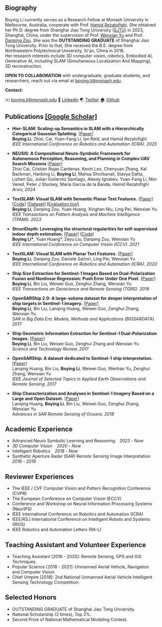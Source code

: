## Biography

Boying Li currently serves as a Research Fellow at Monash University in Melbourne, Australia, cooperate with Prof. [Hamid Rezatofighi](https://scholar.google.com/citations?hl=en&user=VxAuxMwAAAAJ). She obtained her Ph.D. degree from Shanghai Jiao Tong University ([SJTU](https://en.sjtu.edu.cn/)) in 2023, Shanghai, China, under the supervision of Prof. [Wenxian Yu](https://www.researchgate.net/profile/Wenxian-Yu) and Prof. [Danping Zou](https://drone.sjtu.edu.cn/dpzou/).
She was the **OUTSTANDING GRADUATE** of Shanghai Jiao Tong University.
Prior to that, She received the B.E. degree from Northwestern Polytechnical University, Xi'an, China in 2016.  
Her research interests include 3D computer vision, robotics, Embodied AI, Generative AI, including SLAM (Simultaneous Localization And Mapping), 3D reconstruction.

**OPEN TO COLLABORATION** with undergraduate, graduate students, and researchers, reach out via email at [boying.li@monash.edu](boying.li@monash.edu).


**Contact:** 

✉️ [boying.li@monash.edu](boying.li@monash.edu)
🔗 [Linkedin](https://www.linkedin.com/in/boying-li-8006082b8/)
🌏 [Twitter](https://twitter.com/BoyingLi_LBY)
🏠 [Github](https://github.com/LeeBY68)


## Publications [[Google Scholar]](https://scholar.google.com.hk/citations?user=hYrcIe0AAAAJ&hl=zh-CN&oi=ao)

- **Hier-SLAM: Scaling-up Semantics in SLAM with a Hierarchically Categorical Gaussian Splatting.** [[Paper]](https://arxiv.org/abs/2409.12518) <br>
**Boying Li**, Zhixi, Cai, Yuan-Fang Li, Ian Reid, and Hamid Rezatofighi <br>
*IEEE International Conference on Robotics and Automation (ICRA). 2025*

- **NEUSIS: A Compositional Neuro-Symbolic Framework for Autonomous Perception, Reasoning, and Planning in Complex UAV Search Missions** [[Paper]](https://arxiv.org/abs/2409.10196) <br>
Zhixi Cai, Cristian Rojas Cardenas, Kevin Leo, Chenyuan Zhang, Kal Backman, Hanbing Li, **Boying Li**, Mahsa Ghorbanali, Stavya Datta, Lizhen Qu, Julian Gutierrez Santiago, Alexey Ignatiev, Yuan-Fang Li, Mor Vered, Peter J Stuckey, Maria Garcia de la Banda, Hamid Rezatofighi <br>
*Arxiv, 2024*

- **TextSLAM: Visual SLAM with Semantic Planar Text Features.** [[Paper]](https://ieeexplore.ieee.org/abstract/document/10285400) [[Code]](https://github.com/SJTU-ViSYS/TextSLAM) [[Dataset]](https://github.com/SJTU-ViSYS/TextSLAM-Dataset/) [[Evaluation tool]](https://github.com/SJTU-ViSYS/SLAM_Evaluation/) <br>
**Boying Li**, Danping Zou, Yuan Huang, Xinghan Niu, Ling Pei, Wenxian Yu <br>
*IEEE Transactions on Pattern Analysis and Machine Intelligence (TPAMI). 2023*

- **StructDepth: Leveraging the structural regularities for self-supervised indoor depth estimation.** [[Paper]](https://arxiv.org/abs/2108.08574) [[Code]](https://github.com/SJTU-ViSYS/StructDepth) <br>
**Boying Li\***, Yuan Huang\*, Zeyu Liu, Danping Zou, Wenxian Yu <br>
*IEEE International Conference on Computer Vision (ICCV). 2021*

- **TextSLAM: Visual SLAM with Planar Text Features.** [[Paper]](https://arxiv.org/abs/1912.05002)<br>
**Boying Li**, Danping Zou, Daniele Sartori, Ling Pei, Wenxian Yu <br>
*IEEE International Conference on Robotics and Automation (ICRA). 2020*

- **Ship Size Extraction for Sentinel-1 Images Based on Dual-Polarization Fusion and Nonlinear Regression: Push Error Under One Pixel.** [[Paper]](https://ieeexplore.ieee.org/abstract/document/8392506/)<br>
**Boying Li**, Bin Liu, Weiwei Guo, Zenghui Zhang, Wenxian Yu <br>
*IEEE Transactions on Geoscience and Remote Sensing (TGRS). 2018* 

- **OpenSARShip 2.0: A large-volume dataset for deeper interpretation of ship targets in Sentinel-1 imagery.** [[Paper]](https://ieeexplore.ieee.org/abstract/document/8124929) <br>
**Boying Li**, Bin Liu, Lanqing Huang, Weiwei Guo, Zenghui Zhang, Wenxian Yu <br>
*SAR in Big Data Era: Models, Methods and Applications (BIGSARDATA). 2017* 

- **Ship Geometric Information Extraction for Sentinel-1 Dual-Polarization Images.** [[Paper]](https://www.cnki.com.cn/Article/CJFDTOTAL-KJDB201720017.htm) <br>
**Boying Li**, Bin Liu, Weiwei Guo, Zenghui Zhang and Wenxian Yu <br>
*Science and Technology Review. 2017*

- **OpenSARShip: A dataset dedicated to Sentinel-1 ship interpretation.** [[Paper]](https://ieeexplore.ieee.org/abstract/document/8067489)<br>
Lanqing Huang, Bin Liu, **Boying Li**, Weiwei Guo, Wenhao Yu, Zenghui Zhang, Wenxian Yu <br>
*IEEE Journal of Selected Topics in Applied Earth Observations and Remote Sensing. 2017* 

- **Ship Characterization and Analyses in Sentinel-1 Imagery Based on a Large and Open Dataset.** [[Paper]](https://www.taylorfrancis.com/chapters/edit/10.1201/9781351235822-11/ship-characterization-analyses-sentinel-1-imagery-based-large-open-dataset-lanqing-huang-boying-li-bin-liu-weiwei-guo-zenghui-zhang-wenxian-yu)<br>
Lanqing Huang, **Boying Li**, Bin Liu, Weiwei Guo, Zenghui Zhang, Wenxian Yu <br>
*Advances in SAR Remote Sensing of Oceans. 2018* 

## Academic Experience

- Advanced Neuro Symbolic Learning and Reasoning &ensp; *2023* - *Now*
- 3D Computer Vision &ensp; *2020* - *Now*
- Intelligent Robotics &ensp; *2018* - *Now*
- Synthetic Aperture Radar (SAR) Remote Sensing Image Interpretation &ensp; *2016* - *2018*

## Reviewer Experiences

- The IEEE / CVF Computer Vision and Pattern Recognition Conference (CVPR)
- The European Conference on Computer Vision (ECCV)
- Conference and Workshop on Neural Information Processing Systems (NeurIPS)
- IEEE International Conference on Robotics and Automation (ICRA)
- IEEE/RSJ International Conference on Intelligent Robots and Systems (IROS)
- IEEE Robotics and Automation Letters (RA-L)

## Teaching Assistant and Volunteer Experience

- Teaching Assistant [2018 - 2020]: Remote Sensing, GPS and GIS Techniques.
- Popular Science [2018 - 2021]: Unmanned Aerial Vehicle, Navigation and Computer Vision.
- Chief Umpire [2018]: 2nd National Unmanned Aerial Vehicle Intelligent Sensing Technology Competition.

## Selected Honors
- OUTSTANDING GRADUATE of Shanghai Jiao Tong University.
- National Scholarship (2 times), Top 2%.
- Second Prize of National Mathematical Modeling Contest.




